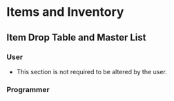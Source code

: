# Items and Inventory

## Item Drop Table and Master List
### User
- This section is not required to be altered by the user.
### Programmer

